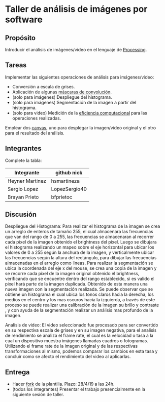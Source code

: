 # Taller de análisis de imágenes por software

## Propósito

Introducir el análisis de imágenes/video en el lenguaje de [Processing](https://processing.org/).

## Tareas

Implementar las siguientes operaciones de análisis para imágenes/video:

* Conversión a escala de grises.
* Aplicación de algunas [máscaras de convolución](https://en.wikipedia.org/wiki/Kernel_(image_processing)).
* (solo para imágenes) Despliegue del histograma.
* (solo para imágenes) Segmentación de la imagen a partir del histograma.
* (solo para video) Medición de la [eficiencia computacional](https://processing.org/reference/frameRate.html) para las operaciones realizadas.

Emplear dos [canvas](https://processing.org/reference/PGraphics.html), uno para desplegar la imagen/video original y el otro para el resultado del análisis.

## Integrantes

Complete la tabla:

| Integrante | github nick |
|------------|-------------|
| Heyner   Martinez  |hsmartineza  |
| Sergio   Lopez     |LopezSergio40|
| Brayan   Prieto    |bfprietoc|

## Discusión

Despliegue del Histograma: Para realizar el histograma  de la imagen  se crea un  arreglo de enteros  de tamaño 255, el cual almacenara las frecuencias que van del rango de 0 a 255,  las frecuencias se almacenaran al recorrer cada pixel de  la imagen obtenido el  brightness del píxel.
Luego se dibujara el histograma realizando un mapeo  sobre el eje horizontal  para ubicar los valores de 0 a 255 según la anchura de la imagen, y  verticalmente ubicar las frecuencias según la altura del rectángulo, para dibujar las frecuencias almacenadas en el arreglo como lineas.
Para realizar la segmentación se ubica la coordenada del eje x  del mouse, se crea una copia de la imagen y se recorre cada pixel de la imagen original obtenido el brightness, verificando  que se encuentre dentro del rango establecido, si es valido el pixel hará parte de la imagen duplicada. Obtenido de esta manera una nueva imagen con la segmentación realizada.
Se puede observar que se obtiene un histograma el cual ubica los tonos claros hacia la derecha, los medios en el centro y los mas oscuros hacia la izquierda, a través de este proceso se puede realizar una calibración de la imagen su brillo  y contraste , y  con ayuda de la segmentación realizar un análisis mas profundo de la imagen.

Analisis de video: El video seleccionado fue procesado para ser convertido en su respectiva escala de grises y en su imagen negativa, para el analisis de rendimiento se analiza el frame rate, el cual es la velocidad o tasa a la cual un dispositivo muestra imágenes llamadas cuadros o fotogramas. Utilizando el frame rate de la imagen original y de las respectivas transformaciones al mismo, podemos comparar los cambios en esta tasa y concluir como se afecto el rendimiento del video al aplicarlas.

## Entrega

* Hacer [fork](https://help.github.com/articles/fork-a-repo/) de la plantilla. Plazo: 28/4/19 a las 24h.
* (todos los integrantes) Presentar el trabajo presencialmente en la siguiente sesión de taller.
